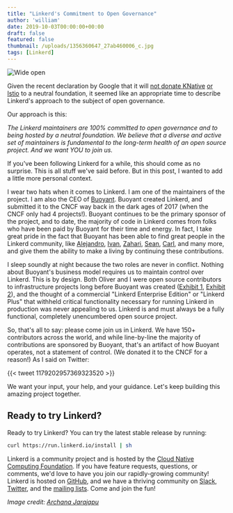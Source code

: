 ```yaml
---
title: "Linkerd's Commitment to Open Governance"
author: 'william'
date: 2019-10-03T00:00:00+00:00
draft: false
featured: false
thumbnail: /uploads/1356360647_27ab460006_c.jpg
tags: [Linkerd]
---
```


![Wide open](/uploads/1356360647_27ab460006_c.jpg)

Given the recent declaration by Google that it will [not donate
KNative](https://twitter.com/brendandburns/status/1179176440647913472) [or
Istio](https://twitter.com/jbeda/status/1179176740687495168) to a neutral
foundation, it seemed like an appropriate time to describe Linkerd's approach
to the subject of open governance.

Our approach is this:

_The Linkerd maintainers are 100% committed to open governance and to being
hosted by a neutral foundation. We believe that a diverse and active set of
maintainers is fundamental to the long-term health of an open source project.
And we want YOU to join us._

If you've been following Linkerd for a while, this should come as no surprise.
This is all stuff we've said before. But in this post, I wanted to add a little
more personal context.

I wear two hats when it comes to Linkerd. I am one of the maintainers of the
project. I am also the CEO of [Buoyant](https://buoyant.io). Buoyant created
Linkerd, and submitted it to the CNCF way back in the dark ages of 2017
(when the CNCF only had 4 projects!). Buoyant continues to be the primary
sponsor of the project, and to date, the majority of code in Linkerd comes from
folks who have been paid by Buoyant for their time and energy. In fact, I take
great pride in the fact that Buoyant has been able to find great people in the
Linkerd community, like [Alejandro](https://github.com/alpeb),
[Ivan](https://github.com/ihcsim), [Zahari](https://github.com/zaharidichev),
[Sean](https://github.com/seanmonstar), [Carl](https://github.com/carllerche),
and many more, and give them the ability to make a living by continuing these
contributions.

I sleep soundly at night because the two roles are never in conflict. Nothing
about Buoyant's business model requires us to maintain control over Linkerd.
This is by design. Both Oliver and I were open source contributors to
infrastructure projects long before Buoyant was created ([Exhibit
1](http://netbsd-soc.sourceforge.net/projects/zfs/), [Exhibit
2](https://svn.apache.org/viewvc/incubator/thrift/trunk/CONTRIBUTORS?view=markup&pathrev=665459)),
and the thought of a commercial "Linkerd Enterprise Edition" or "Linkerd Plus"
that withheld critical functionality necessary for running Linkerd in
production was never appealing to us. Linkerd is and must always be a fully
functional, completely unencumbered open source project.

So, that's all to say: please come join us in Linkerd. We have 150+
contributors across the world, and while line-by-line the majority of
contributions are sponsored by Buoyant, that's an artifact of how Buoyant
operates, not a statement of control. (We donated it to the CNCF for a reason!)
As I said on Twitter:

{{< tweet 1179202957369323520 >}}

We want your input, your help, and your guidance. Let's keep building this
amazing project together.

## Ready to try Linkerd?

Ready to try Linkerd? You can try the latest stable release by running:

```bash
curl https://run.linkerd.io/install | sh
```

Linkerd is a community project and is hosted by the [Cloud Native Computing
Foundation](https://cncf.io/). If you have feature requests, questions, or
comments, we'd love to have you join our rapidly-growing community! Linkerd
is hosted on [GitHub](https://github.com/linkerd/), and we have a thriving
community on [Slack](https://slack.linkerd.io/),
[Twitter](https://twitter.com/linkerd), and the [mailing
lists](https://linkerd.io/2/get-involved/). Come and join the fun!

_Image credit: [Archana Jarajapu](https://flickr.com/photos/rowdie/)_
